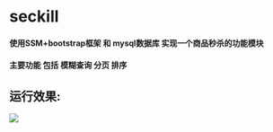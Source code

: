 # seckill
#### 使用SSM+bootstrap框架 和 mysql数据库 实现一个商品秒杀的功能模块
#### 主要功能 包括 模糊查询  分页  排序

## 运行效果:

![](https://github.com/realguoshuai/seckill/blob/master/%E8%BF%90%E8%A1%8C%E6%95%88%E6%9E%9C.png)
